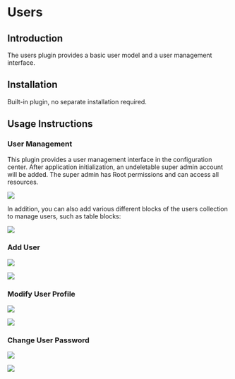 # Users

<PluginInfo name="users"></PluginInfo>

## Introduction

The users plugin provides a basic user model and a user management interface.

## Installation

Built-in plugin, no separate installation required.

## Usage Instructions

### User Management

This plugin provides a user management interface in the configuration center. After application initialization, an undeletable super admin account will be added. The super admin has Root permissions and can access all resources.

![](https://static-docs.nocobase.com/44bf40f56b45d4dd96c424fb08082cf6.png)

In addition, you can also add various different blocks of the users collection to manage users, such as table blocks:

![](https://static-docs.nocobase.com/76b5a4652f869541a9e8f18a4568a7c9.png)

### Add User

![](https://static-docs.nocobase.com/4f8ef9ffc1c17f275b62b462f6385b19.png)

![](https://static-docs.nocobase.com/437828173950bd7c21b40a6243ffe150.png)

### Modify User Profile

![](https://static-docs.nocobase.com/d25e06872bd1d48ed8c1139728fa5ff3.png)

![](https://static-docs.nocobase.com/c140bcaab240385b9b5aca32a2ec2801.png)

### Change User Password

![](https://static-docs.nocobase.com/26c24c4cebda3d144dc4e9b728c2ede5.png)

![](https://static-docs.nocobase.com/23a2b2223cb5b387b3699cc6143302e8.png)